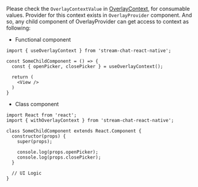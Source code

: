 Please check the `OverlayContextValue` in [OverlayContext](https://github.com/GetStream/stream-chat-react-native/blob/master/package/src/contexts/overlayContext/OverlayContext.tsx), for consumable values.
Provider for this context exists in `OverlayProvider` component. And so, any child component of OverlayProvider
can get access to context as following:

- Functional component

```tsx static
import { useOverlayContext } from 'stream-chat-react-native';

const SomeChildComponent = () => {
  const { openPicker, closePicker } = useOverlayContext();

  return (
    <View />
  )
}
```

- Class component

```tsx static
import React from 'react';
import { withOverlayContext } from 'stream-chat-react-native';

class SomeChildComponent extends React.Component {
  constructor(props) {
    super(props);

    console.log(props.openPicker);
    console.log(props.closePicker);
  }

  // UI Logic
}
